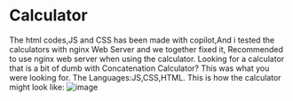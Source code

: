 # Calculator
The html codes,JS and CSS has been made with copilot,And i tested the calculators with nginx Web Server and we together fixed it,
Recommended to use nginx web server when using the calculator. Looking for a calculator that is a bit of dumb with Concatenation Calculator? This was what you were looking for.
The Languages:JS,CSS,HTML.
This is how the calculator might look like:
![image](https://github.com/user-attachments/assets/0ebbad78-a81f-4889-bb36-f3baa7982d42)

